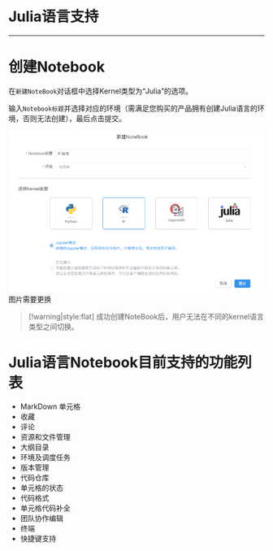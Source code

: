 # Julia语言支持
---

# 创建Notebook

在`新建NoteBook`对话框中选择Kernel类型为“Julia”的选项。

输入`Notebook标题`并选择对应的环境（需满足您购买的产品拥有创建Julia语言的环境，否则无法创建），最后点击提交。

![图 3](../images/r%20kern.png)   图片需要更换


> [!warning|style:flat]
> 成功创建NoteBook后，用户无法在不同的kernel语言类型之间切换。


# Julia语言Notebook目前支持的功能列表

- MarkDown 单元格
- 收藏
- 评论
- 资源和文件管理
- 大纲目录
- 环境及调度任务
- 版本管理
- 代码仓库
- 单元格的状态
- 代码格式
- 单元格代码补全
- 团队协作编辑
- 终端
- 快捷键支持